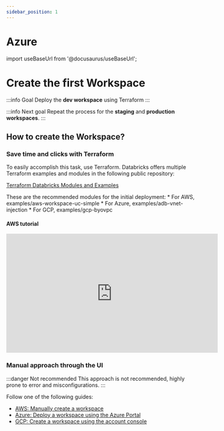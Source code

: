 ```yaml
---
sidebar_position: 1
---
```


# Azure

import useBaseUrl from '@docusaurus/useBaseUrl';

# Create the first Workspace

:::info Goal
Deploy the **dev workspace** using Terraform
:::

:::info Next goal
Repeat the process for the **staging** and **production workspaces**.
:::

## How to create the Workspace?

### Save time and clicks with Terraform

To easily accomplish this task, use Terraform. Databricks offers multiple Terraform examples and modules in the following public repository:

[Terraform Databricks Modules and Examples](https://github.com/databricks/terraform-databricks-examples/tree/main/examples)

These are the recommended modules for the initial deployment:
    * For AWS, examples/aws-workspace-uc-simple
    * For Azure, examples/adb-vnet-injection
    * For GCP, examples/gcp-byovpc

#### AWS tutorial

<iframe
  width="560"
  height="315"
  src="https://www.youtube.com/embed/cox_7P0RKn8"
  title="YouTube video player"
  frameBorder="0"
  allow="accelerometer; autoplay; encrypted-media; gyroscope; picture-in-picture"
  allowFullScreen
></iframe>


### Manual approach through the UI 

:::danger Not recommended
This approach is not recommended, highly prone to error and misconfigurations.
:::

Follow one of the following guides:

* [AWS: Manually create a workspace](https://docs.databricks.com/aws/en/admin/workspace/create-workspace)
* [Azure: Deploy a workspace using the Azure Portal](https://learn.microsoft.com/en-us/azure/databricks/admin/workspace/create-workspace)
* [GCP: Create a workspace using the account console
](https://docs.databricks.com/gcp/en/admin/workspace/create-workspace)